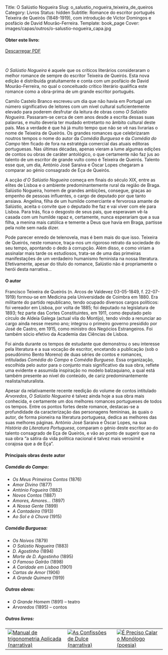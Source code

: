 Title: O Salústio Nogueira
Slug: o_salustio_nogueira_teixeira_de_queiros
Category: Livros
Status: hidden
Subtitle: Romance do escritor português Teixeira de Queirós (1848-1919), com introdução de Victor Domingos e posfácio de David Mourão-Ferreira.
Template: book_page
Cover: images/capas/outros/o-salustio-nogueira_capa.jpg
 

#### Obter este livro:

<div class="get_book">
  <a href="../biblioteca/pdf/o-salustio-nogueira.pdf" class="store_button">Descarregar PDF</a> 
</div>
<p>&nbsp;</p>

 
*O Salústio Nogueira* é aquele que os críticos literários consideraram o melhor romance de sempre do escritor Teixeira de Queirós. Esta nova edição é distribuída gratuitamente e conta com um posfácio de David Mourão-Ferreira, no qual o conceituado crítico literário qualifica este romance como a obra-prima de um grande escritor português.

Camilo Castelo Branco escreveu um dia que não havia em Portugal um número significativo de leitores com um nível cultural suficientemente elevado para poderem desfrutar da leitura de obras como *O Salústio Nogueira*. Passaram-se cerca de cem anos desde a escrita dessas suas palavras, e muito deveria ter mudado entretanto no âmbito cultural deste país. Mas a verdade é que há já muito tempo que não se vê nas livrarias o nome de Teixeira de Queirós. Os grandes romances que celebrizaram noutros tempos o nome do autor da *Comédia Burguesa* e da *Comédia do Campo* têm ficado de fora na estratégia comercial das atuais editoras portuguesas. Nas últimas décadas, apenas vieram a lume algumas edições de contos ou obras de caráter antológico, o que certamente não faz jus ao talento de um escritor de grande vulto como é Teixeira de Queirós. Talento esse que, um dia, António José Saraiva e Óscar Lopes chegaram a comparar ao génio consagrado de Eça de Queirós.

A acção d'*O Salústio Nogueira* começa em finais do século XIX, entre as elites de Lisboa e o ambiente predominantemente rural da região de Braga. Salústio Nogueira, homem de grandes ambições, consegue, graças ao empenho de pessoas influentes, o cargo de deputado por que tanto ansiava. Angelina, filha de um humilde comerciante e fervorosa amante de Salústio, aceita o convite que o deputado lhe faz e vai viver com ele para Lisboa. Para trás, fica o desgosto de seus pais, que esperavam vê-la casada com um humilde rapaz e, certamente, nunca esperariam que a sua filha, a menina mais católica e temente a Deus que havia em Braga, partisse pela noite sem nada dizer.

Pode parecer enredo de telenovela, mas é bem mais do que isso. Teixeira de Queirós, neste romance, traça-nos um rigoroso retrato da sociedade do seu tempo, apontando o dedo à corrupção. Além disso, e como viriam a assinalar mais tarde os estudiosos, trata-se de uma das primeiras manifestações de um verdadeiro humanismo feminista na nossa literatura. Efetivamente, apesar do título do romance, Salústio não é propriamente o herói desta narrativa...




#### O autor

Francisco Teixeira de Queirós (n. Arcos de Valdevez 03-05-1849, f. 22-07-1919) formou-se em Medicina pela Universidade de Coimbra em 1880. Era militante do partido republicano, tendo ocupado diversos cargos políticos: foi vereador em Lisboa, por volta de 1885; foi deputado na legislatura de 1893; fez parte das Cortes Constituintes, em 1911, como deputado pelo círculo de Aldeia Galega (actual vila do Montijo), tendo vindo a renunciar ao cargo ainda nesse mesmo ano; integrou o primeiro governo presidido por José de Castro, em 1915, como ministro dos Negócios Estrangeiros. Foi também sócio efetivo da Academia das Ciências de Lisboa.

Foi ainda durante os tempos de estudante que demonstrou o seu interesse pela literatura e a sua vocação de escritor, encetando a publicação (sob o pseudónimo Bento Moreno) de duas séries de contos e romances, intituladas *Comédia do Campo* e *Comédia Burguesa*. Essa organização, escolhida pelo autor para o conjunto mais significativo da sua obra, reflete uma evidente e assumida inspiração no modelo balzaquiano, a qual está também presente ao nível do conteúdo, de cariz predominantemente realista/naturalista.

Apesar da relativamente recente reedição do volume de contos intitulado *Arvoredos*, *O Salústio Nogueira* é talvez ainda hoje a sua obra mais conhecida, e certamente um dos melhores romances portugueses de todos os tempos. Entre os pontos fortes deste romance, destacas-se a profundidade da caracterização das personagens femininas, às quais o autor, de forma pioneira na literatura portuguesa, dedica as melhores das suas melhores páginas. António José Saraiva e Óscar Lopes, na sua *História da Literatura Portuguesa*, comparam o génio deste escritor ao do talento consagrado de Eça de Queirós, e vão ao ponto de sugerir que na sua obra “a sátira da vida política nacional é talvez mais verosímil e corajosa que a de Eça”.

#### Principais obras deste autor

##### Comédia do Campo:

- *Os Meus Primeiros Contos* (1876)
- *Amor Divino* (1877)
- *António Fogueira* (1882)
- *Novos Contos* (1887)
- *Amores, Amores...* (1897)
- *A Nossa Gente* (1899)
- *A Cantadeira* (1913)
- *Ao Sol e à Chuva* (1915)

##### Comédia Burguesa:

- *Os Noivos* (1879)
- *O Salústio Nogueira* (1883)
- *D. Agostinho* (1894)
- *Morte de D. Agostinho* (1895)
- *O Famoso Galrão* (1898)
- *A Caridade em Lisboa* (1901)
- *Cartas de Amor* (1906)
- *A Grande Quimera* (1919)

##### Outras obras:

- *O Grande Homem* (1891) – teatro
- *Arvoredos* (1895) – contos



<div class="related_books">
<h5 class="related_articles_header">Outros livros:</h5>
<table>
  <tr>
    <td>
      <a href="manual_de_trigonometria_aplicada.html"><img class="other_book book_cover" src="../images/capas/capa-manual-360.jpg" alt="Manual de trigonometria Aplicada (narrativa)"></a>
    </td>
    <td>
      <a href="as_confissoes_de_dulce.html"><img class="other_book book_cover" src="../images/capas/capa-dulce-360.jpg" alt="As Confissões de Dulce (narrativa)"></a>
    </td>
    <td>
      <a href="e_preciso_calar_o_monologo.html"><img class="other_book book_cover" src="../images/capas/capa-calar-o-monologo-360.jpg" alt="É Preciso Calar o Monólogo (poesia)"></a>
    </td>
  </tr>
        
</table>
</div>